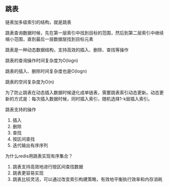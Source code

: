 ## 跳表

链表加多级索引的结构，就是跳表

跳表查询数据时候，先在第一层索引中找到目标的范围，然后到第二层索引中继续缩小范围，直到最后一层数据层找到目标元素

跳表是一种动态数据结构，支持高效的插入、删除、查找等操作

跳表的查询操作时间复杂度为O(logn)

跳表的插入、删除时间复杂度也是O(logn)

跳表的空间复杂度为O(n)

为了防止跳表在动态插入数据时候退化成单链表，需要跳表索引动态更新。动态更新的方式是：每次插入数据时候，同时插入索引，随机选择1-k层插入索引。

跳表支持的操作

1. 插入
2. 删除
3. 查找
4. 按区间查找
5. 迭代输出有序序列

为什么redis用跳表实现有序集合？

1. 跳表支持高效地进行按区间查找数据
2. 跳表更容易实现
3. 跳表比较灵活，可以通过改变索引构建策略，有效地平衡执行效率和内存消耗

